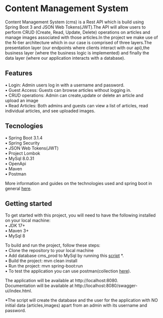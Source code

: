 # Content Management System
Content Management System (cms) is a Rest API which is build using Spring Boot 3 
and JSON Web Tokens(JWT).The API will allow users to perform CRUD (Create, Read,
Update, Delete) operations on articles and manage images associated with those articles.In the project we make use of the N-tier architecture
which in our case is comprised of three layers.The presentation layer (our endpoints
where clients interact with our api),the business layer (where the business 
logic is implemented) and finally the data layer (where our application interacts
with a database).

## Features
• Login: Admin users log in with a username and password.<br>
• Guest Access: Guests can browse articles without logging in.<br>
• CRUD operations: Admin can create,update or delete an article and upload an image<br>
• Read Articles: Both admins and guests can view a list of articles, read individual articles,
and see uploaded images.<br>

## Tecnologies
• Spring Boot 3.1.4<br>• Spring Security<br> • JSON Web Tokens(JWT)<br> 
• Project Lombok<br> • MySql 8.0.31<br> •
OpenApi<br> • Maven<br>• Postman

More information and guides on the technologies used and spring boot in general [here](https://github.com/drampas/cms/blob/main/HELP.md).

## Getting started
To get started with this project, you will need to have the following installed on your local machine:<br>
• JDK 17+<br>
• Maven 3+<br>
• MySql 8<br>

To build and run the project, follow these steps:<br>
• Clone the repository to your local machine<br>
• Add database cms_prod to MySql by running this [script](https://github.com/drampas/cms/blob/main/src/main/resources/scripts/cms_prod_db_creation.sql) *.<br>
• Build the project: mvn clean install<br>
• Run the project: mvn spring-boot:run<br>
• To test the application you can use postman(collection
[here](https://github.com/drampas/cms/blob/main/postman/cms.postman_collection.json)).

The application will be available at http://localhost:8080.<br>
Documentation will be available at http://localhost:8080/swagger-ui/index.html. <br>

*The script will create the database and the user for the application with NO 
initial data (articles,images) apart from an admin with its username and password. 